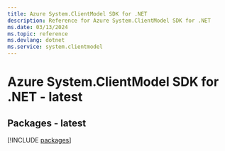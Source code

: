 ```yaml
---
title: Azure System.ClientModel SDK for .NET
description: Reference for Azure System.ClientModel SDK for .NET
ms.date: 03/13/2024
ms.topic: reference
ms.devlang: dotnet
ms.service: system.clientmodel
---
```

# Azure System.ClientModel SDK for .NET - latest
## Packages - latest
[!INCLUDE [packages](system.clientmodel-index.md)]